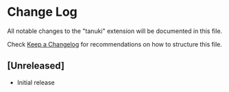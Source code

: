 # Change Log

All notable changes to the "tanuki" extension will be documented in this file.

Check [Keep a Changelog](http://keepachangelog.com/) for recommendations on how to structure this file.

## [Unreleased]

- Initial release
